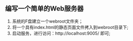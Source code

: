 ## 编写一个简单的Web服务器
1. 系统的F盘建立一个webroot文件夹；    
2. 将一个具有index.html的静态页面文件拷入到webroot目录下;   
3. 启动服务，进行访问：http://localhost:9005/  即可;     






